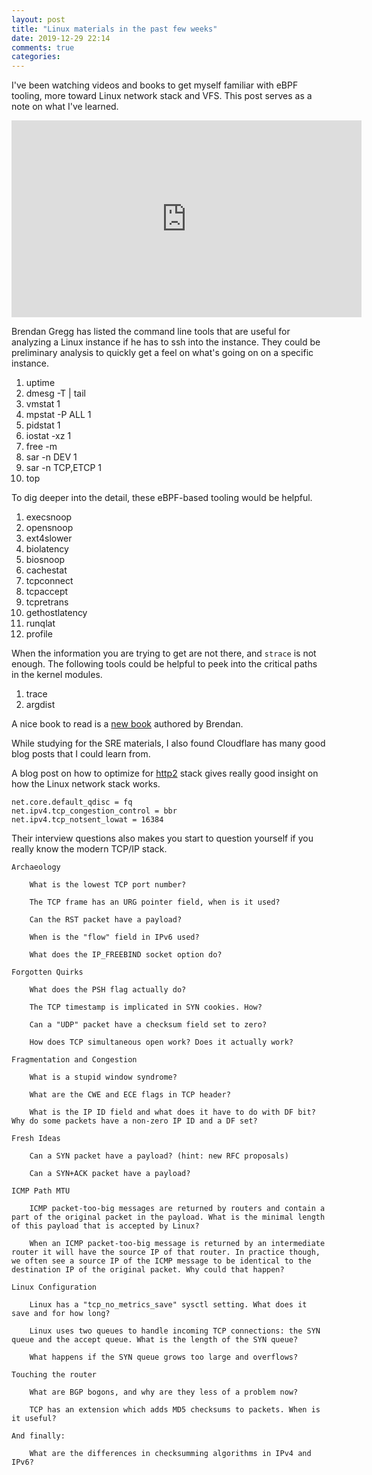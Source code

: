 ```yaml
---
layout: post
title: "Linux materials in the past few weeks"
date: 2019-12-29 22:14 
comments: true
categories: 
---
```


I've been watching videos and books to get myself familiar with eBPF tooling, more toward Linux network stack and VFS. This post serves as a note on what I've learned.

<iframe width="560" height="315" src="https://www.youtube.com/embed/bj3qdEDbCD4" frameborder="0" allow="accelerometer; autoplay; encrypted-media; gyroscope; picture-in-picture" allowfullscreen></iframe>

Brendan Gregg has listed the command line tools that are useful for analyzing a Linux instance if he has to ssh into the instance. They could be preliminary analysis to quickly get a feel on what's going on on a specific instance.

1. uptime
2. dmesg -T | tail
3. vmstat 1
4. mpstat -P ALL 1
5. pidstat 1
6. iostat -xz 1
7. free -m
8. sar -n DEV 1
9. sar -n TCP,ETCP 1
10. top

To dig deeper into the detail, these eBPF-based tooling would be helpful.

1. execsnoop
2. opensnoop
3. ext4slower
4. biolatency
5. biosnoop
6. cachestat
7. tcpconnect
8. tcpaccept
9. tcpretrans
10. gethostlatency
11. runqlat
12. profile

When the information you are trying to get are not there, and `strace` is not enough. The following tools could be helpful to peek into the critical paths in the kernel modules.

1. trace
2. argdist

A nice book to read is a [new book](https://www.amazon.com/Performance-Tools-Addison-Wesley-Professional-Computing-ebook-dp-B081ZDXNL3/dp/B081ZDXNL3) authored by Brendan.

While studying for the SRE materials, I also found Cloudflare has many good blog posts that I could learn from.

A blog post on how to optimize for [http2](https://blog.cloudflare.com/http-2-prioritization-with-nginx/) stack gives really good insight on how the Linux network stack works.

```
net.core.default_qdisc = fq
net.ipv4.tcp_congestion_control = bbr
net.ipv4.tcp_notsent_lowat = 16384
```

Their interview questions also makes you start to question yourself if you really know the modern TCP/IP stack.

```
Archaeology

    What is the lowest TCP port number?

    The TCP frame has an URG pointer field, when is it used?

    Can the RST packet have a payload?

    When is the "flow" field in IPv6 used?

    What does the IP_FREEBIND socket option do?

Forgotten Quirks

    What does the PSH flag actually do?

    The TCP timestamp is implicated in SYN cookies. How?

    Can a "UDP" packet have a checksum field set to zero?

    How does TCP simultaneous open work? Does it actually work?

Fragmentation and Congestion

    What is a stupid window syndrome?

    What are the CWE and ECE flags in TCP header?

    What is the IP ID field and what does it have to do with DF bit? Why do some packets have a non-zero IP ID and a DF set?

Fresh Ideas

    Can a SYN packet have a payload? (hint: new RFC proposals)

    Can a SYN+ACK packet have a payload?

ICMP Path MTU

    ICMP packet-too-big messages are returned by routers and contain a part of the original packet in the payload. What is the minimal length of this payload that is accepted by Linux?

    When an ICMP packet-too-big message is returned by an intermediate router it will have the source IP of that router. In practice though, we often see a source IP of the ICMP message to be identical to the destination IP of the original packet. Why could that happen?

Linux Configuration

    Linux has a "tcp_no_metrics_save" sysctl setting. What does it save and for how long?

    Linux uses two queues to handle incoming TCP connections: the SYN queue and the accept queue. What is the length of the SYN queue?

    What happens if the SYN queue grows too large and overflows?

Touching the router

    What are BGP bogons, and why are they less of a problem now?

    TCP has an extension which adds MD5 checksums to packets. When is it useful?

And finally:

    What are the differences in checksumming algorithms in IPv4 and IPv6?
```



